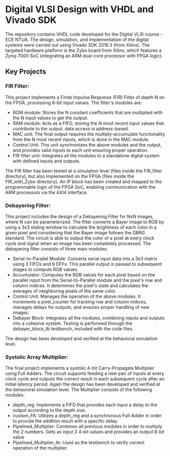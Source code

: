 # Digital VLSI Design with VHDL and Vivado SDK

The repository contains VHDL code developed for the Digital VLSI course - ECE NTUA. The design, simulation, and implementation of the digital systems were carried out using Vivado SDK 2018.3 (from Xilinx). The targeted hardware platform is the Zybo board from Xilinx, which features a Zynq-7000 SoC (integrating an ARM dual-core processor with FPGA logic).

## Key Projects
### FIR Filter:
This project implements a Finite Impulse Response (FIR) Filter of depth N on the FPGA, processing 8-bit input values. The filter's modules are:
- ROM module:
Stores the N constant coefficients that are multiplied with the N input values to get the output.
- RAM module:
Acts as a FIFO, storing the N most recent input values that contribute to the output. data access is address-based.
- MAC unit:
The final output requires the multiply-accumulate functionality from the N most recent inputs, which is done in the MAC module.
- Control Unit:
This unit synchronizes the above modules and the output, and provides valid inputs to each unit ensuring proper operation. 
- FIR filter unit:
Integrates all the modules to a standalone digital system with defined inputs and outputs. 

The FIR filter has been tested at a simulation level (files inside the FIR_filter directory), but also implemented on the FPGA (files inside the FIR_with_Zybo directory). An IP block has been created and mapped to the programmable logic of the FPGA SoC, enabling communication with the ARM processors via the AXI4 interface. 

### Debayering Filter:
This project includes the design of a Debayering Filter for NxN images, where N can be parameterized. The filter converts a Bayer image to RGB by using a 3x3 sliding window to calculate the brightness of each color in a given pixel and considering that the Bayer image follows the GBRG standard. The circuit is able to output the color of a pixel at every clock cycle and signal when an image has been completely processed.
The debayering filter consists of three main modules:
- Serial-to-Parallel Module:
Converts serial input data into a 3x3 matrix using 3 FIFOs and 9 DFFs. This parallel output is passed to subsequent stages to compute RGB values.
- Accumulator:
Computes the RGB values for each pixel based on the parallel input from the Serial-to-Parallel module and the pixel's row and column indices. It determines the pixel's state and calculates the averages of neighboring pixels of the same color.
- Control Unit:
Manages the operation of the above modules. It increments a pixel_counter for tracking row and column indices, manages delays for outputs, and ensures proper handling of new images.
- Debayer Block:
Integrates all the modules, combining inputs and outputs into a cohesive system. Testing is performed through the debayer_block_tb testbench, included with the code files.

The design has been developed and verified at the behavioral simulation level.

### Systolic Array Multiplier:
The final project implements a systolic 4-bit Carry-Propagate Multiplier using Full Adders. The circuit supports feeding a new pair of inputs at every clock cycle and outputs the correct result in each subsequent cycle after an initial latency period. Again the design has been developed and verified at the behavioral simulation level.
The Multiplier consists of the following modules:
- depth_reg:
Implements a FIFO that provides each input a delay to the output according to the depth size.
- custom_FA:
Utilizes a depth_reg and a synchronous Full-Adder in order to provide the addition result with a specific delay.
- Pipelined_Multiplier:
Combines all previous modules in order to multiply the 2 numbers. Gets as input 2 4-bit values and provides an output 8-bit value
- Pipelined_Multiplier_tb:
Used as the testbench to verify correct operation of the multiplier.
